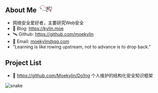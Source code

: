 ## About Me <img src="@attachment/images/kyubey.gif" style=width:50px>

- 网络安全爱好者，主要研究Web安全
- 📖 Blog: <https://kylin.moe>
- 🛰️ Github: <https://github.com/moekylin>
- 📧 Email: moekylin@qq.com
- "Learning is like rowing upstream, not to advance is to drop back."

<!--
| <a href="https://github.com/moekylin"><img align="center" src="https://github-readme-stats.vercel.app/api?username=moekylin&show_icons=true&theme=buefy&hide_border=true&hide=contribs,prs" alt="moekylin's GitHub stats" /></a> | <a href="https://github.com/moekylin"><img align="center" src="https://github-readme-stats.vercel.app/api/top-langs/?username=moekylin&layout=compact&hide_border=true&theme=buefy&hide=javascript,html,css,stylus,less" /></a> |
| ------------- | ------------- | -->

## Project List

- 📖 https://github.com/Moekylin/Do1ng 个人维护的结构化安全知识框架

![snake](https://raw.githubusercontent.com/kyl1n0/kyl1n0/output/github-contribution-grid-snake.svg)

